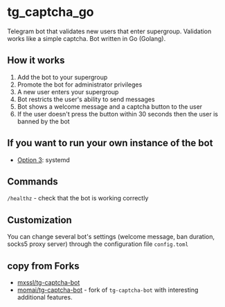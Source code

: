 # tg_captcha_go

Telegram bot that validates new users that enter supergroup. Validation works like a simple captcha. Bot written in Go (Golang).

## How it works

1. Add the bot to your supergroup
2. Promote the bot for administrator privileges
3. A new user enters your supergroup
4. Bot restricts the user's ability to send messages
5. Bot shows a welcome message and a captcha button to the user
6. If the user doesn't press the button within 30 seconds then the user is banned by the bot

## If you want to run your own instance of the bot

- [Option 3](./INSTALL-3.md): systemd

## Commands

`/healthz` - check that the bot is working correctly

## Сustomization

You can change several bot's settings (welcome message, ban duration, socks5 proxy server) through the configuration file `config.toml`

## copy from Forks
- [mxssl/tg-captcha-bot](https://github.com/mxssl/tg-captcha-bot/tree/master) 
- [momai/tg-captcha-bot](https://github.com/momai/tg-captcha-bot) - fork of `tg-captcha-bot` with interesting additional features.

